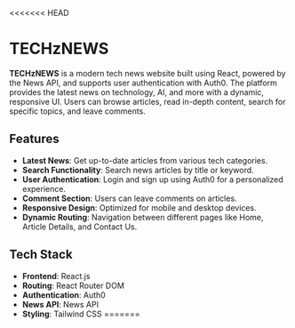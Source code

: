 <<<<<<< HEAD
# TECHzNEWS

**TECHzNEWS** is a modern tech news website built using React, powered by the News API, and supports user authentication with Auth0. The platform provides the latest news on technology, AI, and more with a dynamic, responsive UI. Users can browse articles, read in-depth content, search for specific topics, and leave comments.

## Features

- **Latest News**: Get up-to-date articles from various tech categories.
- **Search Functionality**: Search news articles by title or keyword.
- **User Authentication**: Login and sign up using Auth0 for a personalized experience.
- **Comment Section**: Users can leave comments on articles.
- **Responsive Design**: Optimized for mobile and desktop devices.
- **Dynamic Routing**: Navigation between different pages like Home, Article Details, and Contact Us.

## Tech Stack

- **Frontend**: React.js
- **Routing**: React Router DOM
- **Authentication**: Auth0
- **News API**: News API
- **Styling**: Tailwind CSS
=======

